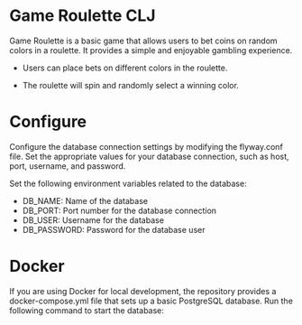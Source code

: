 # Game Roulette CLJ

Game Roulette is a basic game that allows users to bet coins on random colors in a roulette. It provides a simple and enjoyable gambling experience.

- Users can place bets on different colors in the roulette.

- The roulette will spin and randomly select a winning color.

# Configure
Configure the database connection settings by modifying the flyway.conf file. Set the appropriate values for your database connection, such as host, port, username, and password.

Set the following environment variables related to the database:

- DB_NAME: Name of the database
- DB_PORT: Port number for the database connection
- DB_USER: Username for the database
- DB_PASSWORD: Password for the database user

# Docker

If you are using Docker for local development, the repository provides a docker-compose.yml file that sets up a basic PostgreSQL database. Run the following command to start the database: